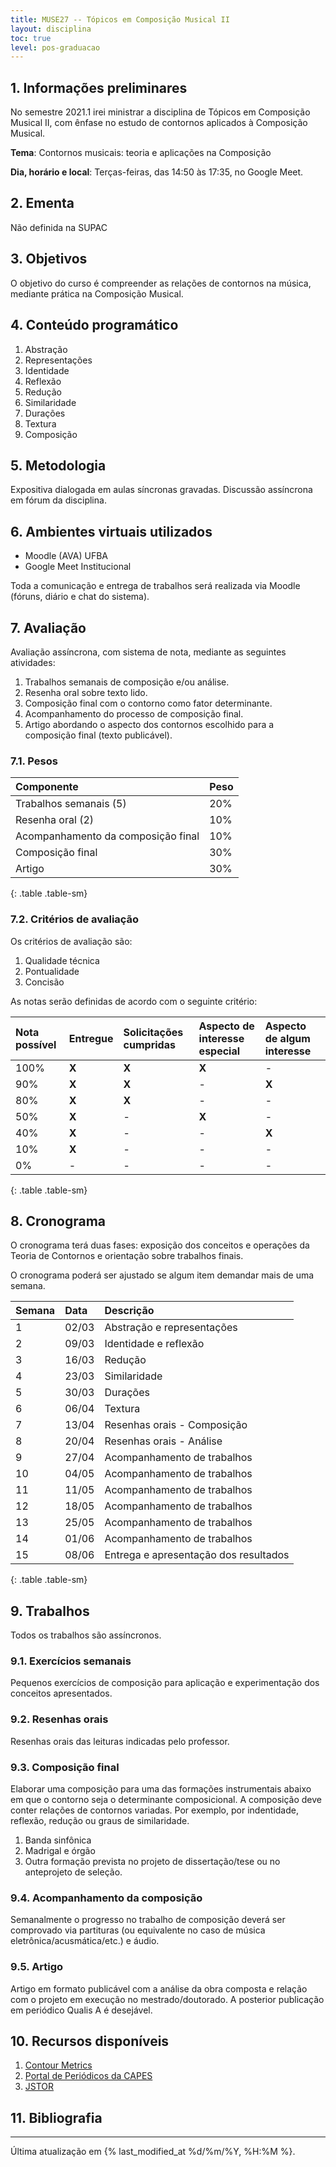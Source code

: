 ```yaml
---
title: MUSE27 -- Tópicos em Composição Musical II
layout: disciplina
toc: true
level: pos-graduacao
---
```


## 1. Informações preliminares

No semestre 2021.1 irei ministrar a disciplina de Tópicos em Composição Musical II, com ênfase no estudo de contornos aplicados à Composição Musical.

**Tema**: Contornos musicais: teoria e aplicações na Composição

**Dia, horário e local**: Terças-feiras, das 14:50 às 17:35, no Google Meet.

## 2. Ementa

Não definida na SUPAC

## 3. Objetivos

O objetivo do curso é compreender as relações de contornos na música, mediante prática na Composição Musical.

## 4. Conteúdo programático

1. Abstração
2. Representações
3. Identidade
4. Reflexão
5. Redução
6. Similaridade
7. Durações
8. Textura
9. Composição

## 5. Metodologia

Expositiva dialogada em aulas síncronas gravadas. Discussão assíncrona em fórum da disciplina.

## 6. Ambientes virtuais utilizados

- Moodle (AVA) UFBA
- Google Meet Institucional

Toda a comunicação e entrega de trabalhos será realizada via Moodle (fóruns, diário e chat do sistema).

## 7. Avaliação

Avaliação assíncrona, com sistema de nota, mediante as seguintes atividades:

1. Trabalhos semanais de composição e/ou análise.
2. Resenha oral sobre texto lido.
3. Composição final com o contorno como fator determinante.
4. Acompanhamento do processo de composição final.
5. Artigo abordando o aspecto dos contornos escolhido para a composição final (texto publicável).

### 7.1. Pesos

| Componente                         | Peso |
| :--------------------------------- | :--- |
| Trabalhos semanais (5)             | 20%  |
| Resenha oral (2)                   | 10%  |
| Acompanhamento da composição final | 10%  |
| Composição final                   | 30%  |
| Artigo                             | 30%  |
{: .table .table-sm}

### 7.2. Critérios de avaliação

Os critérios de avaliação são:

1. Qualidade técnica
1. Pontualidade
1. Concisão

As notas serão definidas de acordo com o seguinte critério:

| Nota possível | Entregue | Solicitações cumpridas | Aspecto de interesse especial | Aspecto de algum interesse |
| :------------ | :------- | :--------------------- | :---------------------------- | :------------------------- |
| 100%          | **X**    | **X**                  | **X**                         | -                          |
| 90%           | **X**    | **X**                  | -                             | **X**                      |
| 80%           | **X**    | **X**                  | -                             | -                          |
| 50%           | **X**    | -                      | **X**                         | -                          |
| 40%           | **X**    | -                      | -                             | **X**                      |
| 10%           | **X**    | -                      | -                             | -                          |
| 0%            | -        | -                      | -                             | -                          |
{: .table .table-sm}

## 8. Cronograma

O cronograma terá duas fases: exposição dos conceitos e operações da Teoria de Contornos e orientação sobre trabalhos finais.

O cronograma poderá ser ajustado se algum item demandar mais de uma semana.

| Semana | Data  | Descrição                             |
| :----- | :---- | :------------------------------------ |
| 1      | 02/03 | Abstração e representações            |
| 2      | 09/03 | Identidade e reflexão                 |
| 3      | 16/03 | Redução                               |
| 4      | 23/03 | Similaridade                          |
| 5      | 30/03 | Durações                              |
| 6      | 06/04 | Textura                               |
| 7      | 13/04 | Resenhas orais - Composição           |
| 8      | 20/04 | Resenhas orais - Análise              |
| 9      | 27/04 | Acompanhamento de trabalhos           |
| 10     | 04/05 | Acompanhamento de trabalhos           |
| 11     | 11/05 | Acompanhamento de trabalhos           |
| 12     | 18/05 | Acompanhamento de trabalhos           |
| 13     | 25/05 | Acompanhamento de trabalhos           |
| 14     | 01/06 | Acompanhamento de trabalhos           |
| 15     | 08/06 | Entrega e apresentação dos resultados |
{: .table .table-sm}

## 9. Trabalhos

Todos os trabalhos são assíncronos.

### 9.1. Exercícios semanais

Pequenos exercícios de composição para aplicação e experimentação dos conceitos apresentados.

### 9.2. Resenhas orais

Resenhas orais das leituras indicadas pelo professor.

### 9.3. Composição final

Elaborar uma composição para uma das formações instrumentais abaixo em que o contorno seja o determinante composicional. A composição deve conter relações de contornos variadas. Por exemplo, por indentidade, reflexão, redução ou graus de similaridade.

1. Banda sinfônica
2. Madrigal e órgão
3. Outra formação prevista no projeto de dissertação/tese ou no anteprojeto de seleção.

### 9.4. Acompanhamento da composição

Semanalmente o progresso no trabalho de composição deverá ser comprovado via partituras (ou equivalente no caso de música eletrônica/acusmática/etc.) e áudio.

### 9.5. Artigo

Artigo em formato publicável com a análise da obra composta e relação com o projeto em execução no mestrado/doutorado. A posterior publicação em periódico Qualis A é desejável.

## 10. Recursos disponíveis

1. [Contour Metrics](https://contour.sampaio.me)
2. [Portal de Periódicos da CAPES](https://www.periodicos.capes.gov.br/)
3. [JSTOR](https://www.jstor.org/)

## 11. Bibliografia

<script src="https://bibbase.org/show?bib=https%3A%2F%2Fgenosmus.com%2Fmarcos%2fcontornos.bib&jsonp=1"></script>

<hr>

Última atualização em {% last_modified_at %d/%m/%Y, %H:%M %}.